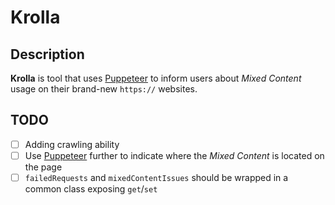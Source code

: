 # Krolla

## Description

**Krolla** is tool that uses [Puppeteer](https://github.com/GoogleChrome/puppeteer) to inform users about *Mixed Content* usage on their brand-new `https://` websites.

## TODO

- [ ] Adding crawling ability
- [ ] Use [Puppeteer](https://github.com/GoogleChrome/puppeteer) further to indicate where the *Mixed Content* is located on the page
- [ ] `failedRequests` and `mixedContentIssues` should be wrapped in a common class exposing `get`/`set`
